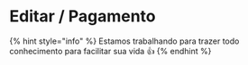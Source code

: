 # Editar / Pagamento

{% hint style="info" %}
Estamos trabalhando para trazer todo conhecimento para facilitar sua vida 👍
{% endhint %}
